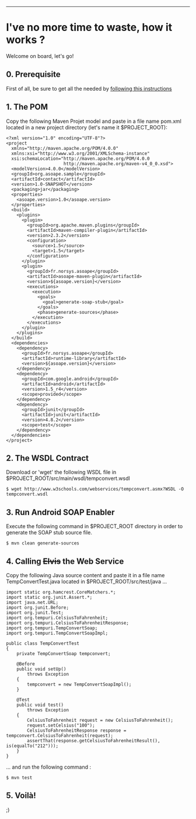 

---

# I've no more time to waste, how it works ? #

Welcome on board, let's go!

## 0. Prerequisite ##

First of all, be sure to get all the needed by [following this instructions](WhatDoINeed.md)

## 1. The POM ##

Copy the following Maven Projet model and paste in a file name pom.xml located in a new project directory (let's name it $PROJECT\_ROOT):
```
<?xml version="1.0" encoding="UTF-8"?>
<project
  xmlns="http://maven.apache.org/POM/4.0.0"
  xmlns:xsi="http://www.w3.org/2001/XMLSchema-instance"
  xsi:schemaLocation="http://maven.apache.org/POM/4.0.0
                      http://maven.apache.org/maven-v4_0_0.xsd">
  <modelVersion>4.0.0</modelVersion>
  <groupId>org.asoape.sample</groupId>
  <artifactId>contact</artifactId>
  <version>1.0-SNAPSHOT</version>
  <packaging>jar</packaging>
  <properties>
    <asoape.version>1.0</asoape.version>
  </properties>
  <build>
    <plugins>
      <plugin>
        <groupId>org.apache.maven.plugins</groupId>
        <artifactId>maven-compiler-plugin</artifactId>
        <version>2.3.2</version>
        <configuration>
          <source>1.5</source>
          <target>1.5</target>
        </configuration>
      </plugin>
      <plugin>
        <groupId>fr.norsys.asoape</groupId>
        <artifactId>asoape-maven-plugin</artifactId>
        <version>${asoape.version}</version>
        <executions>
          <execution>
            <goals>
              <goal>generate-soap-stub</goal>
            </goals>
            <phase>generate-sources</phase>
          </execution>
        </executions>
      </plugin>
    </plugins>
  </build>
  <dependencies>
    <dependency>
      <groupId>fr.norsys.asoape</groupId>
      <artifactId>runtime-library</artifactId>
      <version>${asoape.version}</version>
    </dependency>
    <dependency>
      <groupId>com.google.android</groupId>
      <artifactId>android</artifactId>
      <version>1.5_r4</version>
      <scope>provided</scope>
    </dependency>
    <dependency>
      <groupId>junit</groupId>
      <artifactId>junit</artifactId>
      <version>4.8.2</version>
      <scope>test</scope>
    </dependency>
  </dependencies>
</project>
```

## 2. The WSDL Contract ##

Download or 'wget' the following WSDL file in $PROJECT\_ROOT/src/main/wsdl/tempconvert.wsdl
```
$ wget http://www.w3schools.com/webservices/tempconvert.asmx?WSDL -O tempconvert.wsdl
```

## 3. Run Android SOAP Enabler ##

Execute the following command in $PROJECT\_ROOT directory in order to generate the SOAP stub source file.
```
$ mvn clean generate-sources
```

## 4. Calling ~~Elvis~~ the Web Service ##

Copy the following Java source content and paste it in a file name TempConvertTest.java located in $PROJECT\_ROOT/src/test/java ...
```
import static org.hamcrest.CoreMatchers.*;
import static org.junit.Assert.*;
import java.net.URL;
import org.junit.Before;
import org.junit.Test;
import org.tempuri.CelsiusToFahrenheit;
import org.tempuri.CelsiusToFahrenheitResponse;
import org.tempuri.TempConvertSoap;
import org.tempuri.TempConvertSoapImpl;

public class TempConvertTest
{
    private TempConvertSoap tempconvert;

    @Before
    public void setUp()
        throws Exception
    {
        tempconvert = new TempConvertSoapImpl();
    }

    @Test
    public void test()
        throws Exception
    {
        CelsiusToFahrenheit request = new CelsiusToFahrenheit();
        request.setCelsius("100");
        CelsiusToFahrenheitResponse response = tempconvert.CelsiusToFahrenheit(request);
        assertThat(response.getCelsiusToFahrenheitResult(), is(equalTo("212")));
    }
}
```

... and run the following command :
```
$ mvn test
```

## 5. Voilà! ##

;)